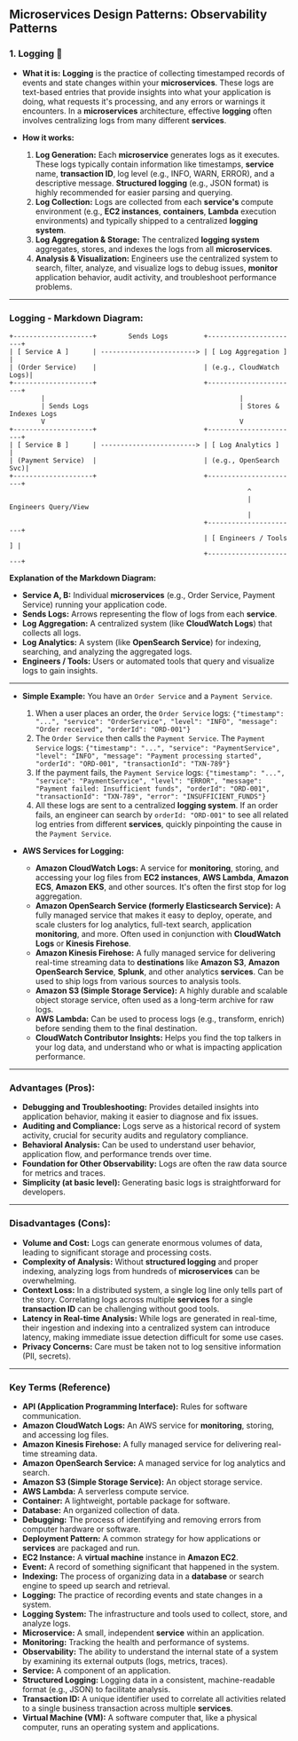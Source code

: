 ## Microservices Design Patterns: Observability Patterns

### 1\. Logging 📝

  * **What it is:** **Logging** is the practice of collecting timestamped records of events and state changes within your **microservices**. These logs are text-based entries that provide insights into what your application is doing, what requests it's processing, and any errors or warnings it encounters. In a **microservices** architecture, effective **logging** often involves centralizing logs from many different **services**.

  * **How it works:**

    1.  **Log Generation:** Each **microservice** generates logs as it executes. These logs typically contain information like timestamps, **service** name, **transaction ID**, log level (e.g., INFO, WARN, ERROR), and a descriptive message. **Structured logging** (e.g., JSON format) is highly recommended for easier parsing and querying.
    2.  **Log Collection:** Logs are collected from each **service's** compute environment (e.g., **EC2 instances**, **containers**, **Lambda** execution environments) and typically shipped to a centralized **logging system**.
    3.  **Log Aggregation & Storage:** The centralized **logging system** aggregates, stores, and indexes the logs from all **microservices**.
    4.  **Analysis & Visualization:** Engineers use the centralized system to search, filter, analyze, and visualize logs to debug issues, **monitor** application behavior, audit activity, and troubleshoot performance problems.

-----

### Logging - Markdown Diagram:

```
+--------------------+        Sends Logs         +-----------------------+
| [ Service A ]      | ------------------------> | [ Log Aggregation ]   |
| (Order Service)    |                           | (e.g., CloudWatch Logs)|
+--------------------+                           +-----------------------+
        |                                                 |
        | Sends Logs                                      | Stores & Indexes Logs
        V                                                 V
+--------------------+                           +-----------------------+
| [ Service B ]      | ------------------------> | [ Log Analytics ]     |
| (Payment Service)  |                           | (e.g., OpenSearch Svc)|
+--------------------+                           +-----------------------+
                                                            ^
                                                            | Engineers Query/View
                                                            |
                                                 +-----------------------+
                                                 | [ Engineers / Tools ] |
                                                 +-----------------------+
```

**Explanation of the Markdown Diagram:**

  * **Service A, B:** Individual **microservices** (e.g., Order Service, Payment Service) running your application code.
  * **Sends Logs:** Arrows representing the flow of logs from each **service**.
  * **Log Aggregation:** A centralized system (like **CloudWatch Logs**) that collects all logs.
  * **Log Analytics:** A system (like **OpenSearch Service**) for indexing, searching, and analyzing the aggregated logs.
  * **Engineers / Tools:** Users or automated tools that query and visualize logs to gain insights.

-----

  * **Simple Example:**
    You have an `Order Service` and a `Payment Service`.

    1.  When a user places an order, the `Order Service` logs:
        `{"timestamp": "...", "service": "OrderService", "level": "INFO", "message": "Order received", "orderId": "ORD-001"}`
    2.  The `Order Service` then calls the `Payment Service`. The `Payment Service` logs:
        `{"timestamp": "...", "service": "PaymentService", "level": "INFO", "message": "Payment processing started", "orderId": "ORD-001", "transactionId": "TXN-789"}`
    3.  If the payment fails, the `Payment Service` logs:
        `{"timestamp": "...", "service": "PaymentService", "level": "ERROR", "message": "Payment failed: Insufficient funds", "orderId": "ORD-001", "transactionId": "TXN-789", "error": "INSUFFICIENT_FUNDS"}`
    4.  All these logs are sent to a centralized **logging system**. If an order fails, an engineer can search by `orderId: "ORD-001"` to see all related log entries from different **services**, quickly pinpointing the cause in the `Payment Service`.

  * **AWS Services for Logging:**

      * **Amazon CloudWatch Logs:** A service for **monitoring**, storing, and accessing your log files from **EC2 instances**, **AWS Lambda**, **Amazon ECS**, **Amazon EKS**, and other sources. It's often the first stop for log aggregation.
      * **Amazon OpenSearch Service (formerly Elasticsearch Service):** A fully managed service that makes it easy to deploy, operate, and scale clusters for log analytics, full-text search, application **monitoring**, and more. Often used in conjunction with **CloudWatch Logs** or **Kinesis Firehose**.
      * **Amazon Kinesis Firehose:** A fully managed service for delivering real-time streaming data to **destinations** like **Amazon S3**, **Amazon OpenSearch Service**, **Splunk**, and other analytics **services**. Can be used to ship logs from various sources to analysis tools.
      * **Amazon S3 (Simple Storage Service):** A highly durable and scalable object storage service, often used as a long-term archive for raw logs.
      * **AWS Lambda:** Can be used to process logs (e.g., transform, enrich) before sending them to the final destination.
      * **CloudWatch Contributor Insights:** Helps you find the top talkers in your log data, and understand who or what is impacting application performance.

-----

### Advantages (Pros):

  * **Debugging and Troubleshooting:** Provides detailed insights into application behavior, making it easier to diagnose and fix issues.
  * **Auditing and Compliance:** Logs serve as a historical record of system activity, crucial for security audits and regulatory compliance.
  * **Behavioral Analysis:** Can be used to understand user behavior, application flow, and performance trends over time.
  * **Foundation for Other Observability:** Logs are often the raw data source for metrics and traces.
  * **Simplicity (at basic level):** Generating basic logs is straightforward for developers.

-----

### Disadvantages (Cons):

  * **Volume and Cost:** Logs can generate enormous volumes of data, leading to significant storage and processing costs.
  * **Complexity of Analysis:** Without **structured logging** and proper indexing, analyzing logs from hundreds of **microservices** can be overwhelming.
  * **Context Loss:** In a distributed system, a single log line only tells part of the story. Correlating logs across multiple **services** for a single **transaction ID** can be challenging without good tools.
  * **Latency in Real-time Analysis:** While logs are generated in real-time, their ingestion and indexing into a centralized system can introduce latency, making immediate issue detection difficult for some use cases.
  * **Privacy Concerns:** Care must be taken not to log sensitive information (PII, secrets).

-----

### Key Terms (Reference)

  * **API (Application Programming Interface):** Rules for software communication.
  * **Amazon CloudWatch Logs:** An AWS service for **monitoring**, storing, and accessing log files.
  * **Amazon Kinesis Firehose:** A fully managed service for delivering real-time streaming data.
  * **Amazon OpenSearch Service:** A managed service for log analytics and search.
  * **Amazon S3 (Simple Storage Service):** An object storage service.
  * **AWS Lambda:** A serverless compute service.
  * **Container:** A lightweight, portable package for software.
  * **Database:** An organized collection of data.
  * **Debugging:** The process of identifying and removing errors from computer hardware or software.
  * **Deployment Pattern:** A common strategy for how applications or **services** are packaged and run.
  * **EC2 Instance:** A **virtual machine** instance in **Amazon EC2**.
  * **Event:** A record of something significant that happened in the system.
  * **Indexing:** The process of organizing data in a **database** or search engine to speed up search and retrieval.
  * **Logging:** The practice of recording events and state changes in a system.
  * **Logging System:** The infrastructure and tools used to collect, store, and analyze logs.
  * **Microservice:** A small, independent **service** within an application.
  * **Monitoring:** Tracking the health and performance of systems.
  * **Observability:** The ability to understand the internal state of a system by examining its external outputs (logs, metrics, traces).
  * **Service:** A component of an application.
  * **Structured Logging:** Logging data in a consistent, machine-readable format (e.g., JSON) to facilitate analysis.
  * **Transaction ID:** A unique identifier used to correlate all activities related to a single business transaction across multiple **services**.
  * **Virtual Machine (VM):** A software computer that, like a physical computer, runs an operating system and applications.